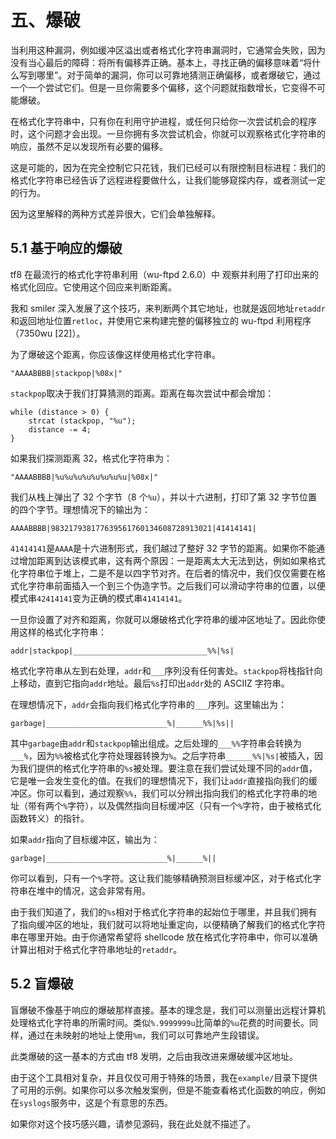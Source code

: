 # 五、爆破

当利用这种漏洞，例如缓冲区溢出或者格式化字符串漏洞时，它通常会失败，因为没有当心最后的障碍：将所有偏移弄正确。基本上，寻找正确的偏移意味着“将什么写到哪里”。对于简单的漏洞，你可以可靠地猜测正确偏移，或者爆破它，通过一个一个尝试它们。但是一旦你需要多个偏移，这个问题就指数增长，它变得不可能爆破。

在格式化字符串中，只有你在利用守护进程，或任何只给你一次尝试机会的程序时，这个问题才会出现。一旦你拥有多次尝试机会，你就可以观察格式化字符串的响应，虽然不足以发现所有必要的偏移。

这是可能的，因为在完全控制它只花钱，我们已经可以有限控制目标进程：我们的格式化字符串已经告诉了远程进程要做什么，让我们能够窥探内存，或者测试一定的行为。

因为这里解释的两种方式差异很大，它们会单独解释。

## 5.1 基于响应的爆破

tf8 在最流行的格式化字符串利用（wu-ftpd 2.6.0）中 观察并利用了打印出来的格式化回应。它使用这个回应来判断距离。

我和 smiler 深入发展了这个技巧，来判断两个其它地址，也就是返回地址`retaddr`和返回地址位置`retloc`，并使用它来构建完整的偏移独立的  wu-ftpd 利用程序（7350wu [22]）。

为了爆破这个距离，你应该像这样使用格式化字符串。

```
"AAAABBBB|stackpop|%08x|"
```

`stackpop`取决于我们打算猜测的距离。距离在每次尝试中都会增加：

```
while (distance > 0) {
    strcat (stackpop, "%u"); 
    distance -= 4; 
}
```

如果我们探测距离 32，格式化字符串为：

```
"AAAABBBB|%u%u%u%u%u%u%u%u|%08x|"
```

我们从栈上弹出了 32 个字节（8 个`%u`），并以十六进制，打印了第 32 字节位置的四个字节。理想情况下的输出为：

```
AAAABBBB|983217938177639561760134608728913021|41414141|
```

`41414141`是`AAAA`是十六进制形式，我们越过了整好 32 字节的距离。如果你不能通过增加距离到达该模式串，这有两个原因：一是距离太大无法到达，例如如果格式化字符串位于堆上，二是不是以四字节对齐。在后者的情况中，我们仅仅需要在格式化字符串前面插入一个到三个伪造字节。之后我们可以滑动字符串的位置，以便模式串`42414141`变为正确的模式串`41414141`。

一旦你设置了对齐和距离，你就可以爆破格式化字符串的缓冲区地址了。因此你使用这样的格式化字符串：

```
addr|stackpop|______________________________%%|%s|
```

格式化字符串从左到右处理，`addr`和`___`序列没有任何害处。`stackpop`将栈指针向上移动，直到它指向`addr`地址。最后`%s`打印出`addr`处的 ASCIIZ 字符串。

在理想情况下，`addr`会指向我们格式化字符串的`___`序列。这里输出为：

```
garbage|___________________________%|______%%|%s||
```

其中`garbage`由`addr`和`stackpop`输出组成。之后处理的`___%%`字符串会转换为`___%`，因为`%%`被格式化字符处理器转换为`%`。之后字符串`______%%|%s|`被插入，因为我们提供的格式化字符串的`%s`被处理。要注意在我们尝试处理不同的`addr`值，它是唯一会发生变化的值。在我们的理想情况下，我们让`addr`直接指向我们的缓冲区。你可以看到，通过观察`%%`，我们可以分辨出指向我们的格式化字符串的地址（带有两个`%`字符），以及偶然指向目标缓冲区（只有一个`%`字符，由于被格式化函数转义）的指针。

如果`addr`指向了目标缓冲区，输出为：

```
garbage|___________________________%|______%||
```

你可以看到，只有一个`%`字符。这让我们能够精确预测目标缓冲区，对于格式化字符串在堆中的情况，这会非常有用。

由于我们知道了，我们的`%s`相对于格式化字符串的起始位于哪里，并且我们拥有了指向缓冲区的地址，我们就可以将地址重定向，以便精确了解我们的格式化字符串在哪里开始。由于你通常希望将 shellcode 放在格式化字符串中，你可以准确计算出相对于格式化字符串地址的`retaddr`。

## 5.2 盲爆破

盲爆破不像基于响应的爆破那样直接。基本的理念是，我们可以测量出远程计算机处理格式化字符串的所需时间。类似`%.9999999u`比简单的`%u`花费的时间要长。同样，通过在未映射的地址上使用`%m`，我们可以可靠地产生段错误。

此类爆破的这一基本的方式由 tf8 发明，之后由我改进来爆破缓冲区地址。

由于这个工具相对复杂，并且仅仅可用于特殊的场景，我在`example/`目录下提供了可用的示例。如果你可以多次触发案例，但是不能查看格式化函数的响应，例如在`syslogs`服务中，这是个有意思的东西。

如果你对这个技巧感兴趣，请参见源码，我在此处就不描述了。
